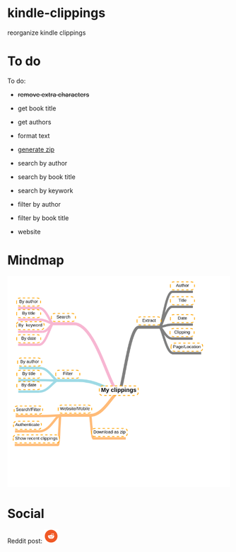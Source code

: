 # kindle-clippings
reorganize kindle clippings

# To do

To do:
* ~~remove extra characters~~
* get book title
* get authors
* format text
* [generate zip](https://stackoverflow.com/a/25650295/7972851)

* search by author
* search by book title
* search by keywork

* filter by author
* filter by book title

* website

# Mindmap

![](res/mindmap.png)



# Social

Reddit post:
<a href="https://www.reddit.com/r/kindle/comments/cfkbzl/my_clippings_extract_and_organize_kindle/" rel="some text">![reddit post](/res/iconfinder_social-36_1591892.png)</a>
